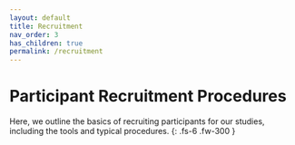 ```yaml
---
layout: default
title: Recruitment
nav_order: 3
has_children: true
permalink: /recruitment
---
```


# Participant Recruitment Procedures

Here, we outline the basics of recruiting participants for our studies, including the tools and typical procedures.
{: .fs-6 .fw-300 }
